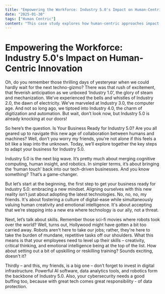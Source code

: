 ```yaml
---
title: "Empowering the Workforce: Industry 5.0's Impact on Human-Centric Innovation"
date: "2025-01-30"
tags: ["Human Centric"]
content: "This case study explores how human-centric approaches impact real-world applications. We look at practical industry use cases..."
---
```


# Empowering the Workforce: Industry 5.0's Impact on Human-Centric Innovation

Oh, do you remember those thrilling days of yesteryear when we could hardly wait for the next techno-gizmo? There was that rush of excitement, that feverish anticipation as we unboxed ‘Industry 1.0’, the glory of steam and mechanization. We've experienced the bells and whistles of Industry 2.0, the dawn of electricity. We've marveled at Industry 3.0, the computer age. And not so long ago, we tiptoed into Industry 4.0, the charm of digitization and automation. But wait, don’t look now, but Industry 5.0 is already knocking at our doors! 

So here’s the question. Is Your Business Ready for Industry 5.0? Are you all geared up to navigate this new age of collaboration between humans and machines? Well, don’t you worry my friends, you're not alone if this feels a bit like a leap into the unknown. Today, we’ll explore together the key steps to adapt your business for Industry 5.0. 

Industry 5.0 is the next big wave. It’s pretty much about merging cognitive computing, human insight, and robotics. In simpler terms, it’s about bringing the ‘human touch’ back into our tech-driven businesses. And you know something? That’s a game-changer. 

But let’s start at the beginning, the first step to get your business ready for Industry 5.0: embracing a new mindset. Aligning ourselves with this new reality isn’t just about adopting the latest technologies. No, no, no, my friends. It's about fostering a culture of digital-ease while simultaneously valuing human creativity and emotional intelligence. It's about accepting that we’re stepping into a new era where technology is our ally, not a threat.

Next, let’s talk about skills. Remember those sci-fi movies where robots took over the world? Well, turns out, Hollywood might have gotten a bit too carried away. Robots aren't here to take our jobs; rather, they're here to take the burden of mundane, repetitive tasks off our shoulders. What this means is that your employees need to level up their skills – creativity, critical thinking, and emotional intelligence being at the top of the list. How about setting out a bit of upskilling or reskilling training? Sounds exciting, doesn't it?

Thirdly – and this, my friends, is a big one – don’t forget to invest in digital infrastructure. Powerful AI software, data analytics tools, and robotics form the backbone of Industry 5.0. Also, your cybersecurity needs a good buffing too, because with great tech comes great responsibility - of data protection.

